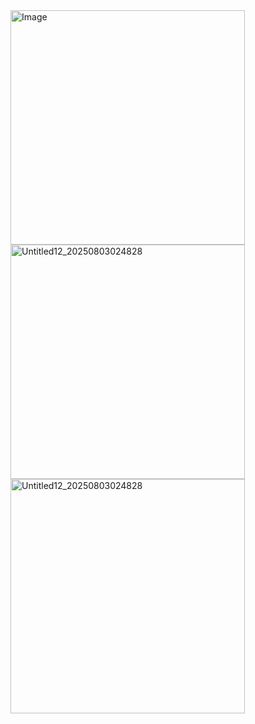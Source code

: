 
 <img width="375" height="375" alt="Image" src="https://github.com/user-attachments/assets/54efbc27-732a-4cc2-ada1-2d519ace4048" />

<img width="375" height="375" alt="Untitled12_20250803024828" src="https://github.com/user-attachments/assets/3f2fc113-6cc2-4dfe-b9c1-832efbbce1bb" />

<img width="375" height="375" alt="Untitled12_20250803024828" src="https://github.com/user-attachments/assets/b1820b92-b05a-45e8-b975-a709966300ad" />

<!--
**princeoftrash/princeoftrash** is a ✨ _special_ ✨ repository because its `README.md` (this file) appears on your GitHub profile.

Here are some ideas to get you started:

- 🔭 I’m currently working on ...
- 🌱 I’m currently learning ...
- 👯 I’m looking to collaborate on ...
- 🤔 I’m looking for help with ...
- 💬 Ask me about ...
- 📫 How to reach me: ...
- 😄 Pronouns: ...
- ⚡ Fun fact: ...
-->
